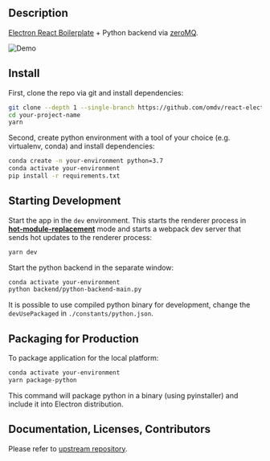 ## Description

[Electron React Boilerplate](https://github.com/electron-react-boilerplate/electron-react-boilerplate) + Python backend via [zeroMQ](https://github.com/zeromq).

![Demo](https://user-images.githubusercontent.com/4576131/82744740-56ed0e00-9d42-11ea-83e6-62adc281a641.gif)

## Install

First, clone the repo via git and install dependencies:

```bash
git clone --depth 1 --single-branch https://github.com/omdv/react-electron-python.git your-project-name
cd your-project-name
yarn
```

Second, create python environment with a tool of your choice (e.g. virtualenv, conda) and install dependencies:

```bash
conda create -n your-environment python=3.7
conda activate your-environment
pip install -r requirements.txt
```

## Starting Development

Start the app in the `dev` environment. This starts the renderer process in [**hot-module-replacement**](https://webpack.js.org/guides/hmr-react/) mode and starts a webpack dev server that sends hot updates to the renderer process:

```bash
yarn dev
```

Start the python backend in the separate window:

```bash
conda activate your-environment
python backend/python-backend-main.py
```

It is possible to use compiled python binary for development, change the `devUsePackaged` in `./constants/python.json`.

## Packaging for Production

To package application for the local platform:

```bash
conda activate your-environment
yarn package-python
```

This command will package python in a binary (using pyinstaller) and include it into Electron distribution.

## Documentation, Licenses, Contributors

Please refer to [upstream repository](https://github.com/electron-react-boilerplate/electron-react-boilerplate).
